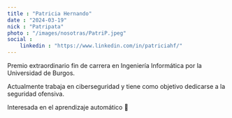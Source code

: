 ```yaml
---
title : "Patricia Hernando"
date : "2024-03-19"
nick : "Patripata"
photo : "/images/nosotras/PatriP.jpeg" 
social :
    linkedin : "https://www.linkedin.com/in/patriciahf/"
---
```


Premio extraordinario fin de carrera en Ingeniería Informática por la Universidad de Burgos. 

Actualmente trabaja en ciberseguridad y tiene como objetivo dedicarse a la seguridad ofensiva. 

Interesada en el aprendizaje automático 🤖